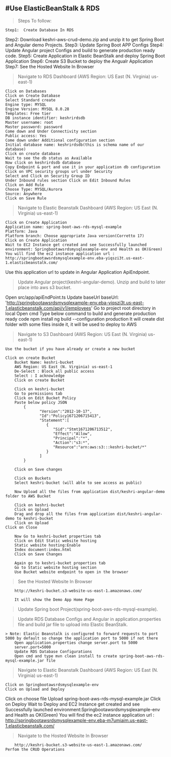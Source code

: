 

#Use ElasticBeanStalk & RDS
-----------------------------------------------------------------------------------------------------------------------------------------------------------------------

> Steps To follow: 
	
	Step1:  Create Database In RDS
  Step2:  Download keshri-aws-crud-demo.zip and unzip it to get Spring Boot and Angular demo Projects.
	Step3:  Update Spring Boot APP Configs
  Step4:  Update Angular project Configs and build to generate production ready code.
	Step5:  Create Application in Elastic BeanStalk and deploy Spring Boot Application
  Step6:  Create S3 Bucket to deploy the Angualr Application
  Step7:  See the Hosted Website In Browser

> Navigate to RDS Dashboard (AWS Region: US East (N. Virginia) us-east-1)
	
	Click on Databases
	Click on Create Database
	Select Standard create
	Engine type: MYSQL
	Engine Version: MYSQL 8.0.28
	Templates: Free tier
	DB instance identifier: keshrirdsdb
	Master username: root
	Master password: password
	Come down and Under Connectivity section
	Public access: Yes
	Come down under Additional configuration section
	Initial database name: keshrirdsdb(this is schema name of our database)
	Click on create database
	Wait to see the db status as Available
	Now click on keshrirdsdb database
	Copy Endpoint & port and use it in your application db configuration
	Click on VPC security groups url under Security
	Select and Click on Security Group ID
	Under Inbound rules section Click on Edit Inbound Rules
	Click on Add Rule
	Choose Type: MYSQL/Aurora
	Source: Anywhere
	Click on Save Rule
  
> Navigate to Elastic Beanstalk Dashboard (AWS Region: US East (N. Virginia) us-east-1)
	
	Click on Create Application
	Application name: spring-boot-aws-rds-mysql-example
	Platform: Java
	Platform branch: Choose appropriate Java version(Corretto 17)
	Click on Create Application
	Wait to EC2 Instance get created and see Successfully launched environment: Springbootawsrdsmysqlexample-env and Health as OK(Green)
	You will find the ec2 instance application url : http://springbootawsrdsmysqlexample-env.eba-yiqszi3t.us-east-1.elasticbeanstalk.com/
  Use this application url to update in Angular Application ApiEndpoint.
  
> Update Angular project(keshri-angular-demo). Unzip and build to later place into aws s3 bucket.

  Open src/app/apiEndPoint.ts
  Update baseUrl
  baseUrl: 'http://springbootawsrdsmysqlexample-env.eba-yiqszi3t.us-east-1.elasticbeanstalk.com/api/v1/employees'
	Go to project root directory in local
	Open cmd
	Type below command to build and generate production ready code
	npm install
	ng build --configuration production
	It will create dist folder with some files inside it, it will be used to deploy to AWS
	
> Navigate to S3 Dashboard (AWS Region: US East (N. Virginia) us-east-1)

	Use the bucket if you have already or create a new bucket
	
	Click on create Bucket		
		Bucket Name: keshri-bucket
		AWS Region: US East (N. Virginia) us-east-1
		De-Select : Block all public access
		Select : I acknowledge
		Click on create Bucket
		
		Click on keshri-bucket
		Go to permissions tab 
		Click on Edit Bucket Policy
		Paste below policy JSON
			{
				   "Version":"2012-10-17",
				   "Id":"Policy1671206715413",
				   "Statement":[
					  {
						 "Sid":"Stmt1671206713512",
						 "Effect":"Allow",
						 "Principal":"*",
						 "Action":"s3:*",
						 "Resource":"arn:aws:s3:::keshri-bucket/*"
					  }
				   ]
			}
			
		Click on Save changes
		
		Click on Buckets
		Select keshri-bucket (will able to see access as public)
		
		Now Upload all the files from application dist/keshri-angular-demo folder to AWS Bucket
		
		Click on keshri-bucket
		Click on Upload
		Drag and drop all the files from application dist/keshri-angular-demo to keshri-bucket
		Click on Upload
    Click on Close
		
		Now Go to keshri-bucket properties tab
		Click on Edit Static website hosting
		Static website hosting:Enable
		Index document:index.html
		Click on Save Changes
		
		Again go to keshri-bucket properties tab
		Go to Static website hosting section
		Use Bucket website endpoint to open in the browser
			

> See the Hosted Website In Browser

		http://keshri-bucket.s3-website-us-east-1.amazonaws.com/

		It will show the Demo App Home Page    
 
> Update Spring boot Project(spring-boot-aws-rds-mysql-example). 

> Update RDS Database Configs and Angular in application.properties file and build jar file to upload into Elastic BeanStalk.
	
	> Note: Elastic Beanstalk is configured to forward requests to port 5000 by default so change the application port to 5000 if not there
		Open application.properties change server.port to 5000
		server.port=5000
		Update RDS Database Configurations
		Open cmd and type mvn clean install to create spring-boot-aws-rds-mysql-example.jar file
		
> Navigate to Elastic Beanstalk Dashboard (AWS Region: US East (N. Virginia) us-east-1)
	
	Click on Springbootawsrdsmysqlexample-env
	Click on Upload and Deploy
  Click on choose file
	Upload spring-boot-aws-rds-mysql-example.jar
	Click on Deploy
	Wait to Deploy and EC2 Instance get created and see Successfully launched environment:Springbootawsrdsmysqlexample-env and Health as OK(Green)
	You will find the ec2 instance application url : http://springbootawsrdsmysqlexample-env.eba-m7umiaim.us-east-1.elasticbeanstalk.com/
	
> Navigate to the Hosted Website In Browser

		http://keshri-bucket.s3-website-us-east-1.amazonaws.com/
    Perfom the CRUD Operations
    
    
		
		
